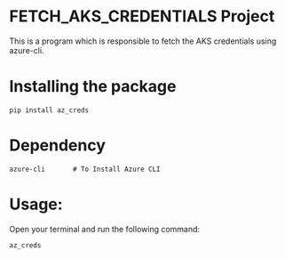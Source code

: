 # FETCH_AKS_CREDENTIALS Project

This is a program which is responsible to fetch the AKS credentials using azure-cli.

# Installing the package

```
pip install az_creds
```

# Dependency

```
azure-cli       # To Install Azure CLI
```

# Usage:

Open your terminal and run the following command:

```
az_creds
```

